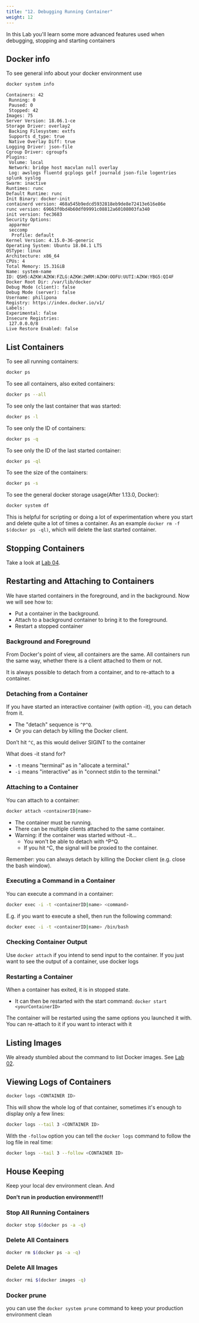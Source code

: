 ```yaml
---
title: "12. Debugging Running Container"
weight: 12
---
```


In this Lab you'll learn some more advanced features used when debugging, stopping and starting containers

## Docker info

To see general info about your docker environment use
```bash
docker system info
``` 

```
Containers: 42
 Running: 0
 Paused: 0
 Stopped: 42
Images: 75
Server Version: 18.06.1-ce
Storage Driver: overlay2
 Backing Filesystem: extfs
 Supports d_type: true
 Native Overlay Diff: true
Logging Driver: json-file
Cgroup Driver: cgroupfs
Plugins:
 Volume: local
 Network: bridge host macvlan null overlay
 Log: awslogs fluentd gcplogs gelf journald json-file logentries splunk syslog
Swarm: inactive
Runtimes: runc
Default Runtime: runc
Init Binary: docker-init
containerd version: 468a545b9edcd5932818eb9de8e72413e616e86e
runc version: 69663f0bd4b60df09991c08812a60108003fa340
init version: fec3683
Security Options:
 apparmor
 seccomp
  Profile: default
Kernel Version: 4.15.0-36-generic
Operating System: Ubuntu 18.04.1 LTS
OSType: linux
Architecture: x86_64
CPUs: 4
Total Memory: 15.31GiB
Name: system-name
ID: QSH5:AZKW:AZKW:FZLG:AZKW:2WRM:AZKW:OOFU:UUTI:AZKW:YBG5:QI4F
Docker Root Dir: /var/lib/docker
Debug Mode (client): false
Debug Mode (server): false
Username: philipona
Registry: https://index.docker.io/v1/
Labels:
Experimental: false
Insecure Registries:
 127.0.0.0/8
Live Restore Enabled: false

```

## List Containers

To see all running containers:

```bash
docker ps
```

To see all containers, also exited containers:

```bash
docker ps --all
```

To see only the last container that was started:

```bash
docker ps -l
```

To see only the ID of containers:

```bash
docker ps -q
```

To see only the ID of the last started container:

```bash
docker ps -ql
```

To see the size of the containers:

```bash
docker ps -s
```

To see the general docker storage usage(After 1.13.0, Docker):

```bash
docker system df
```

This is helpful for scripting or doing a lot of experimentation where you start and delete quite a lot of times a container. As an example `docker rm -f $(docker ps -ql)`, which will delete the last started container.

## Stopping Containers

Take a look at [Lab 04](../04.0).

## Restarting and Attaching to Containers

We have started containers in the foreground, and in the background.
Now we will see how to:

* Put a container in the background.
* Attach to a background container to bring it to the foreground.
* Restart a stopped container

### Background and Foreground

From Docker's point of view, all containers are the same. All containers run the same way, whether there is a client attached to them or not.

It is always possible to detach from a container, and to re-attach to a container.

### Detaching from a Container

If you have started an interactive container (with option -it), you can detach from it.

* The "detach" sequence is `^P^Q`.
* Or you can detach by killing the Docker client.

Don’t hit `^C`, as this would deliver SIGINT to the container

What does -it stand for?

* `-t` means "terminal" as in "allocate a terminal."
* `-i` means "interactive" as in "connect stdin to the terminal."

### Attaching to a Container

You can attach to a container:

```bash
docker attach <containerID|name>
```

* The container must be running.
* There can be multiple clients attached to the same container.
* Warning: if the container was started without -it…
  * You won't be able to detach with ^P^Q.
  * If you hit ^C, the signal will be proxied to the container.

Remember: you can always detach by killing the Docker client (e.g. close the bash window).

### Executing a Command in a Container

You can execute a command in a container:

```bash
docker exec -i -t <containerID|name> <command>
```

E.g. if you want to execute a shell, then run the following command:

```bash
docker exec -i -t <containerID|name> /bin/bash
```

### Checking Container Output

Use `docker attach` if you intend to send input to the container.
If you just want to see the output of a container, use docker logs

### Restarting a Container

When a container has exited, it is in stopped state.

* It can then be restarted with the start command: `docker start <yourContainerID>`

The container will be restarted using the same options you launched it with.
You can re-attach to it if you want to interact with it

## Listing Images

We already stumbled about the command to list Docker images. See [Lab 02](02_images.md).

## Viewing Logs of Containers

```bash
docker logs <CONTAINER ID>
```

This will show the whole log of that container, sometimes it's enough to display only a few lines:

```bash
docker logs --tail 3 <CONTAINER ID>
```

With the `-follow` option you can tell the `docker logs` command to follow the log file in real time:

```bash
docker logs --tail 3 --follow <CONTAINER ID>
```

## House Keeping

Keep your local dev environment clean. And 

**Don't run in production environment!!!**

### Stop All Running Containers

```bash
docker stop $(docker ps -a -q)
```

### Delete All Containers

```bash
docker rm $(docker ps -a -q)
```

### Delete All Images

```bash
docker rmi $(docker images -q)
```

### Docker prune

you can use the `docker system prune` command to keep your production environment clean